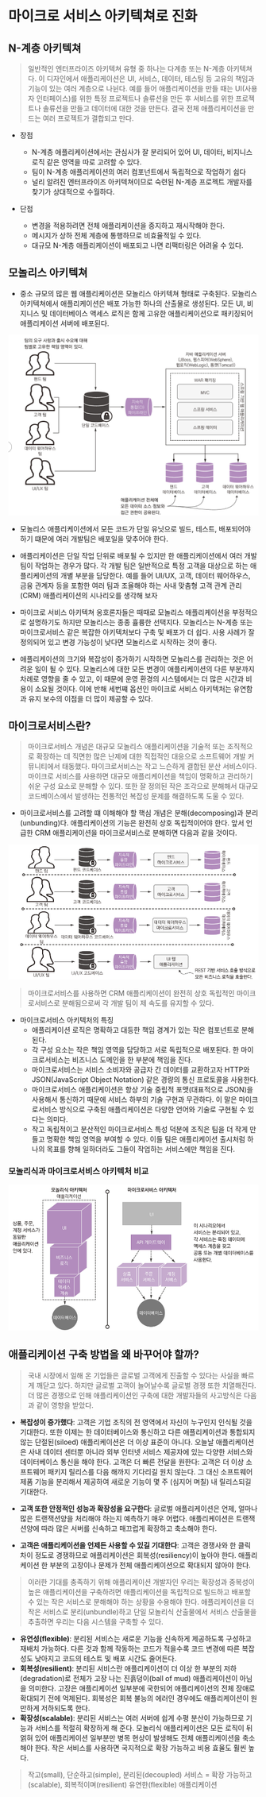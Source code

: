 # 마이크로 서비스 아키텍쳐로 진화

## N-계층 아키텍쳐

> 일반적인 엔터프라이즈 아키텍쳐 유형 중 하나는 다계층 또는 N-계층 아키텍쳐다. 이 디자인에서 애플리케이션은 UI, 서비스, 데이터, 테스팅 등 고유의 책임과 기능이 있는 여러 계층으로 나뉜다. 예를 들어 애플리케이션을 만들 때는 UI(사용자 인터페이스)를 위한 특정 프로젝트나 솔류션을 만든 후 서비스를 위한 프로젝트나 솔류션을 만들고 데이터에 대한 것을 만든다. 결국 전체 애플리케이션을 만드는 여러 프로젝트가 결합되고 만다. 

- 장점 
    - N-계층 애플리케이션에서는 관심사가 잘 분리되어 있어 UI, 데이터, 비지니스 로직 같은 영역을 따로 고려할 수 있다.
    - 팀이 N-계층 애플리케이션의 여러 컴포넌트에서 독립적으로 작업하기 쉽다
    - 널리 알려진 엔터프라이즈 아키텍쳐이므로 숙련된 N-계층 프로젝트 개발자를 찾기가 상대적으로 수월하다.

- 단점 
    - 변경을 적용하려면 전체 애플리케이션을 중지하고 재시작해야 한다.
    - 메시지가 상하 전체 계층에 통행하므로 비효율적일 수 있다.
    - 대규모 N-계층 애플리케이션이 배포되고 나면 리팩터링은 어려울 수 있다.

## 모놀리스 아키텍쳐

- 중소 규모의 많은 웹 애플리케이션은 모놀리스 아키텍쳐 형태로 구축된다. 모놀리스 아키텍쳐에서 애플리케이션은 배포 가능한 하나의 산출물로 생성된다. 모든 UI, 비지니스 및 데이터베이스 액세스 로직은 함께 고유한 애플리케이션으로 패키징되어 애플리케이션 서버에 배포된다.  

![image1](https://raw.githubusercontent.com/yonggyo1125/lecture_springcloud/master/1.%20%EC%8A%A4%ED%94%84%EB%A7%81%20%ED%81%B4%EB%9D%BC%EC%9A%B0%EB%93%9C%20%EC%86%8C%EA%B0%9C/images/1.png)

- 모놀리스 애플리케이션에서 모든 코드가 단일 유닛으로 빌드, 테스트, 배포되어야 하기 떄문에 여러 개발팀은 배포일을 맞추어야 한다.

- 애플리케이션은 단일 작업 단위로 배포될 수 있지만 한 애플리케이션에서 여러 개발 팀이 작업하는 경우가 많다. 각 개발 팀은 일반적으로 특정 고객을 대상으로 하는 애플리케이션의 개별 부분을 담당한다. 예를 들어 UI/UX, 고객, 데이터 웨어하우스, 금융 관계자 등을 포함한 여러 팀과 조율해야 하는 사내 맞춤형 고객 관계 관리(CRM) 애플리케이션의 시나리오를 생각해 보자
- 마이크로 서비스 아키텍쳐 옹호론자들은 때때로 모놀리스 애플리케이션을 부정적으로 설명하기도 하지만 모놀리스는 종종 휼륭한 선택지다. 모놀리스는 N-계층 또는 마이크로서비스 같은 복잡한 아키텍처보다 구축 및 배포가 더 쉽다. 사용 사례가 잘 정의되어 있고 변경 가능성이 낮다면 모놀리스로 시작하는 것이 좋다.
- 애플리케이션의 크기와 복잡성이 증가하기 시작하면 모놀리스를 관리하는 것은 어려운 일이 될 수 있다. 모놀리스에 대한 모든 변경이 애플리케이션의 다른 부분까지 차례로 영향을 줄 수 있고, 이 때문에 운영 환경의 시스템에서는 더 많은 시간과 비용이 소요될 것이다. 이에 반해 세번쨰 옵션인 마이크로 서비스 아키텍처는 유연함과 유지 보수의 이점을 더 많이 제공할 수 있다. 

## 마이크로서비스란? 

> 마이크로서비스 개념은 대규모 모놀리스 애플리케이션을 기술적 또는 조직적으로 확장하는 데 직면한 많은 난제에 대한 직접적인 대응으로 소프트웨어 개발 커뮤니티에서 태동했다. 마이크로서비스는 작고 느슨하게 결합된 분산 서비스이다. 마이크로 서비스를 사용하면 대규모 애플리케이션을 책임이 명확하고 관리하기 쉬운 구성 요소로 분해할 수 있다. 또한 잘 정의된 작은 조각으로 분해해서 대규모 코드베이스에서 발생하는 전통적인 복잡성 문제를 해결하도록 도울 수 있다. 

- 마이크로서비스를 고려할 떄 이해해야 할 핵심 개념은 분해(decomposing)과 분리(unbunding)다. 애플리케이션의 기능은 완전히 상호 독립적이어야 한다. 앞서 언급한 CRM 애플리케이션을 마이크로서비스로 분해하면 다음과 같을 것이다.

![image2](https://raw.githubusercontent.com/yonggyo1125/lecture_springcloud/master/1.%20%EC%8A%A4%ED%94%84%EB%A7%81%20%ED%81%B4%EB%9D%BC%EC%9A%B0%EB%93%9C%20%EC%86%8C%EA%B0%9C/images/2.png)

> 마이크로서비스를 사용하면 CRM 애플리케이션이 완전히 상호 독립적인 마이크로서비스로 분해됨으로써 각 개발 팀이 제 속도를 유지할 수 있다.

- 마이크로서비스 아키텍처의 특징
  - 애플리케이션 로직은 명확하고 대등한 책임 경계가 있는 작은 컴포넌트로 분해된다.
  - 각 구성 요소는 작은 책임 영역을 담당하고 서로 독립적으로 배포된다. 한 마이크로서비스는 비즈니스 도메인을 한 부분에 책임을 진다. 
  - 마이크로서비스는 서비스 소비자와 공급자 간 데이터를 교환하고자 HTTP와 JSON(JavaScript Object Notation) 같은 경량의 통신 프로토콜을 사용한다. 
  - 마이크로서비스 애플리케이션은 항상 기술 중립적 포맷(대표적으로 JSON)을 사용해서 통신하기 때문에 서비스 하부의 기술 구현과 무관하다. 이 말은 마이크로서비스 방식으로 구축된 애플리케이션은 다양한 언어와 기술로 구현될 수 있다는 의미다. 
  - 작고 독립적이고 분산적인 마이크로서비스 특성 덕분에 조직은 팀을 더 작게 만들고 명확한 책임 영역을 부여할 수 있다. 이들 팀은 애플리케이션 출시처럼 하나의 목표를 향해 일하더라도 그들이 작업하는 서비스에만 책임을 진다.
  
### 모놀리식과 마이크로서비스 아키텍처 비교

![image3](https://raw.githubusercontent.com/yonggyo1125/lecture_springcloud/master/1.%20%EC%8A%A4%ED%94%84%EB%A7%81%20%ED%81%B4%EB%9D%BC%EC%9A%B0%EB%93%9C%20%EC%86%8C%EA%B0%9C/images/3.png)


## 애플리케이션 구축 방법을 왜 바꾸어야 할까?

> 국내 시장에서 일해 온 기업들은 글로벌 고객에게 진출할 수 있다는 사실을 빠르게 깨닫고 있다. 하지만 글로벌 고객이 늘어날수록 글로벌 경쟁 또한 치열해진다. 더 많은 경쟁으로 인해 애플리케이션인 구축에 대한 개발자들의 사고방식은 다음과 같이 영향을 받았다.

- **복잡성이 증가했다**: 고객은 기업 조직의 전 영역에서 자신이 누구인지 인식될 것을 기대한다. 또한 이제는 한 데이터베이스와 통신하고 다른 애플리케이션과 통합되지 않는 단절된(siloed) 애플리케이션은 더 이상 표준이 아니다. 오늘날 애플리케이션은 사내 데이터 센터뿐 아니라 외부 인터넷 서비스 제공자에 있는 다양한 서비스와 데이터베이스 통신을 해야 한다.
  고객은 더 빠른 전달을 원한다: 고객은 더 이상 소프트웨어 패키지 릴리스를 다음 해까지 기다리길 원치 않는다. 그 대신 소프트웨어 제품 기능을 분리해서 제공하여 새로운 기능이 몇 주 (심지어 며칠) 내 릴리스되길 기대한다.
- **고객 또한 안정적인 성능과 확장성을 요구한다**: 글로벌 애플리케이션은 언제, 얼마나 많은 트랜잭션양을 처리해야 하는지 예측하기 매우 어렵다. 애플리케이션은 트랜잭션양에 따라 많은 서버를 신속하고 매끄럽게 확장하고 축소해야 한다.

- **고객은 애플리케이션을 언제든 사용할 수 있길 기대한다**: 고객은 경쟁사와 한 클릭 차이 정도로 경쟁하므로 애플리케이션은 회복성(resiliency)이 높아야 한다. 애플리케이션 한 부분의 고장이나 문제가 전체 애플리케이션으로 확대되지 않아야 한다.

> 이러한 기대를 충족하기 위해 애플리케이션 개발자인 우리는 확장성과 중복성이 높은 애플리케이션을 구축하려면 애플리케이션을 독립적으로 빌드하고 배포할 수 있는 작은 서비스로 분해해야 하는 상황을 수용해야 한다. 애플리케이션을 더 작은 서비스로 분리(unbundle)하고 단일 모놀리식 산출물에서 서비스 산출물을 추출하면 우리는 다음 시스템을 구축할 수 있다.

- **유연성(flexible)**: 분리된 서비스는 새로운 기능을 신속하게 제공하도록 구성하고 재배치 가능하다. 다른 것과 함께 작동하는 코드가 적을수록 코드 변경에 따른 복잡성도 낮아지고 코드의 테스트 및 배포 시간도 줄어든다.
- **회복성(resilient)**: 분리된 서비스란 애플리케이션이 더 이상 한 부분의 저하(degradation)로 전체가 고장 나는 진흙덩이(ball of mud) 애플리케이션이 아님을 의미한다. 고장은 애플리케이션 일부분에 국한되어 애플리케이션의 전체 장애로 확대되기 전에 억제된다. 회복성은 회복 불능의 에러인 경우에도 애플리케이션이 원만하게 저하되도록 한다.
- **확장성(scalable)**: 분리된 서비스는 여러 서버에 쉽게 수평 분산이 가능하므로 기능과 서비스를 적절히 확장하게 해 준다. 모놀리식 애플리케이션은 모든 로직이 뒤얽혀 있어 애플리케이션 일부분만 병목 현상이 발생해도 전체 애플리케이션을 축소해야 한다. 작은 서비스를 사용하면 국지적으로 확장 가능하고 비용 효율도 훨씬 높다.

> 작고(small), 단순하고(simple), 분리된(decoupled) 서비스 = 확장 가능하고(scalable), 회복적이며(resilient) 유연한(flexible) 애플리케이션